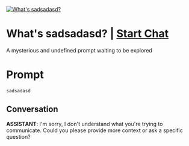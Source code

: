 
[![What's sadsadasd?](https://flow-user-images.s3.us-west-1.amazonaws.com/prompt/undefined/1686602407239)](https://gptcall.net/chat.html?data=%7B%22contact%22%3A%7B%22id%22%3A%22otS9MoStf20M8yWqHrxUg%22%2C%22flow%22%3Atrue%7D%7D)
# What's sadsadasd? | [Start Chat](https://gptcall.net/chat.html?data=%7B%22contact%22%3A%7B%22id%22%3A%22otS9MoStf20M8yWqHrxUg%22%2C%22flow%22%3Atrue%7D%7D)
A mysterious and undefined prompt waiting to be explored

# Prompt

```
sadsadasd
```

## Conversation

**ASSISTANT**: I'm sorry, I don't understand what you're trying to communicate. Could you please provide more context or ask a specific question?



